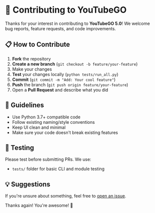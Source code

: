 # 🤝 Contributing to YouTubeGO

Thanks for your interest in contributing to **YouTubeGO 5.0**! We welcome bug reports, feature requests, and code improvements.

## 📋 How to Contribute

1. **Fork** the repository
2. **Create a new branch** (`git checkout -b feature/your-feature`)
3. Make your changes
4. **Test** your changes locally (`python tests/run_all.py`)
5. **Commit** (`git commit -m "Add: Your cool feature"`)
6. **Push** the branch (`git push origin feature/your-feature`)
7. Open a **Pull Request** and describe what you did

## 📌 Guidelines

- Use Python 3.7+ compatible code
- Follow existing naming/style conventions
- Keep UI clean and minimal
- Make sure your code doesn't break existing features

## 🧪 Testing

Please test before submitting PRs. We use:
- `tests/` folder for basic CLI and module testing

## 💡 Suggestions

If you're unsure about something, feel free to [open an issue](https://github.com/Efeckc17/YoutubeGO/issues).

Thanks again! You're awesome! 🧡

